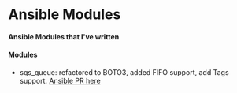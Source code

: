 # Ansible Modules

#### Ansible Modules that I've written

#### Modules
- sqs_queue: refactored to BOTO3, added FIFO support, add Tags support. [Ansible PR here](https://github.com/ansible/ansible/pull/34526)
